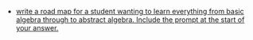 * [write a road map for a student wanting to learn everything from basic algebra through to abstract algebra. Include the prompt at the start of your answer.](http://jackwatt.com/chatGPT/abstract_algebra_road_map.md)
